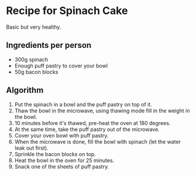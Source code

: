 Recipe for Spinach Cake
=======================
Basic but very healthy.

Ingredients per person
----------------------
- 300g spinach
- Enough puff pastry to cover your bowl
- 50g bacon blocks

Algorithm
---------
1. Put the spinach in a bowl and the puff pastry on top of it.
2. Thaw the bowl in the microwave, using thawing mode fill in the weight in the bowl.
3. 10 minutes before it's thawed, pre-heat the oven at 180 degrees.
4. At the same time, take the puff pastry out of the microwave.
4. Cover your oven bowl with puff pastry.
5. When the microwave is done, fill the bowl with spinach (let the water leak out first).
6. Sprinkle the bacon blocks on top.
7. Heat the bowl in the oven for 25 minutes.
8. Snack one of the sheets of puff pastry.